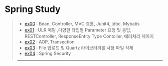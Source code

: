 # Spring Study

> - [ex00]("https://github.com/edel1212/springStudy/tree/main/ex00") : Bean, Controller, MVC 흐름, Junit4, jdbc, Mybatis
> - [ex01]("https://github.com/edel1212/springStudy/tree/main/ex00") : ULR 매핑 ,다양한 타입별 Parameter 요청 및 응답, RESTController, ResponseEntity Type Contoller, 에러처리 페이지
> - [ex02]("https://github.com/edel1212/springStudy/tree/main/ex00") : AOP, Transection
> - [ex03]("https://github.com/edel1212/springStudy/tree/main/ex00") : File 업로드 및 Quartz 라이브러리를 사용 파일 삭제
> - [ex04]("https://github.com/edel1212/springStudy/tree/main/ex00") : Spring Security
>
> ---
